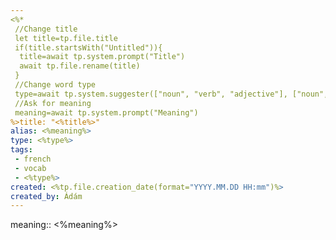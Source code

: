 ```yaml
---
<%*
 //Change title
 let title=tp.file.title
 if(title.startsWith("Untitled")){
  title=await tp.system.prompt("Title")
  await tp.file.rename(title)
 }
 //Change word type
 type=await tp.system.suggester(["noun", "verb", "adjective"], ["noun", "verb", "adjective"])
 //Ask for meaning
 meaning=await tp.system.prompt("Meaning")
%>title: "<%title%>"
alias: <%meaning%>
type: <%type%>
tags:
 - french
 - vocab
 - <%type%>
created: <%tp.file.creation_date(format="YYYY.MM.DD HH:mm")%>
created_by: Ádám
---
```

meaning:: <%meaning%>